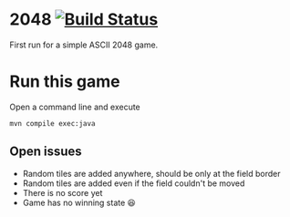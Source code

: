 # 2048 [![Build Status](https://travis-ci.org/MoriTanosuke/2048.svg?branch=master)](https://travis-ci.org/MoriTanosuke/2048)

First run for a simple ASCII 2048 game.

# Run this game

Open a command line and execute

    mvn compile exec:java

## Open issues

* Random tiles are added anywhere, should be only at the field border
* Random tiles are added even if the field couldn't be moved
* There is no score yet
* Game has no winning state :laughing:
